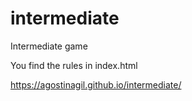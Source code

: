 # intermediate

Intermediate game

You find the rules in index.html

https://agostinagil.github.io/intermediate/

